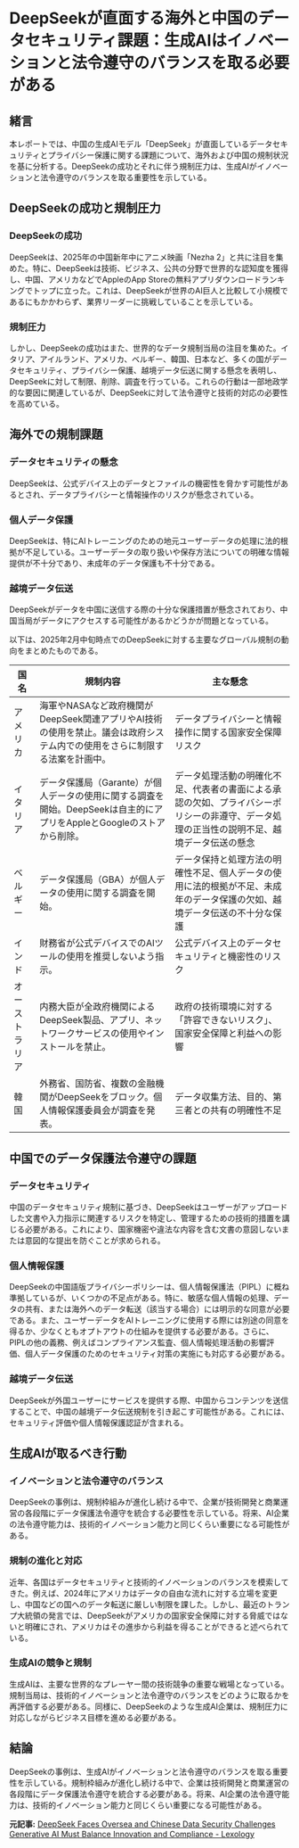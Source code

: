 # DeepSeekが直面する海外と中国のデータセキュリティ課題：生成AIはイノベーションと法令遵守のバランスを取る必要がある

## 緒言

本レポートでは、中国の生成AIモデル「DeepSeek」が直面しているデータセキュリティとプライバシー保護に関する課題について、海外および中国の規制状況を基に分析する。DeepSeekの成功とそれに伴う規制圧力は、生成AIがイノベーションと法令遵守のバランスを取る重要性を示している。

## DeepSeekの成功と規制圧力

### DeepSeekの成功

DeepSeekは、2025年の中国新年中にアニメ映画「Nezha 2」と共に注目を集めた。特に、DeepSeekは技術、ビジネス、公共の分野で世界的な認知度を獲得し、中国、アメリカなどでAppleのApp Storeの無料アプリダウンロードランキングでトップに立った。これは、DeepSeekが世界のAI巨人と比較して小規模であるにもかかわらず、業界リーダーに挑戦していることを示している。

### 規制圧力

しかし、DeepSeekの成功はまた、世界的なデータ規制当局の注目を集めた。イタリア、アイルランド、アメリカ、ベルギー、韓国、日本など、多くの国がデータセキュリティ、プライバシー保護、越境データ伝送に関する懸念を表明し、DeepSeekに対して制限、削除、調査を行っている。これらの行動は一部地政学的な要因に関連しているが、DeepSeekに対して法令遵守と技術的対応の必要性を高めている。

## 海外での規制課題

### データセキュリティの懸念

DeepSeekは、公式デバイス上のデータとファイルの機密性を脅かす可能性があるとされ、データプライバシーと情報操作のリスクが懸念されている。

### 個人データ保護

DeepSeekは、特にAIトレーニングのための地元ユーザーデータの処理に法的根拠が不足している。ユーザーデータの取り扱いや保存方法についての明確な情報提供が不十分であり、未成年のデータ保護も不十分である。

### 越境データ伝送

DeepSeekがデータを中国に送信する際の十分な保護措置が懸念されており、中国当局がデータにアクセスする可能性があるかどうかが問題となっている。

以下は、2025年2月中旬時点でのDeepSeekに対する主要なグローバル規制の動向をまとめたものである。

| 国名 | 規制内容 | 主な懸念 |
|---|---|---|
| アメリカ | 海軍やNASAなど政府機関がDeepSeek関連アプリやAI技術の使用を禁止。議会は政府システム内での使用をさらに制限する法案を計画中。 | データプライバシーと情報操作に関する国家安全保障リスク |
| イタリア | データ保護局（Garante）が個人データの使用に関する調査を開始。DeepSeekは自主的にアプリをAppleとGoogleのストアから削除。 | データ処理活動の明確化不足、代表者の書面による承認の欠如、プライバシーポリシーの非遵守、データ処理の正当性の説明不足、越境データ伝送の懸念 |
| ベルギー | データ保護局（GBA）が個人データの使用に関する調査を開始。 | データ保持と処理方法の明確性不足、個人データの使用に法的根拠が不足、未成年のデータ保護の欠如、越境データ伝送の不十分な保護 |
| インド | 財務省が公式デバイスでのAIツールの使用を推奨しないよう指示。 | 公式デバイス上のデータセキュリティと機密性のリスク |
| オーストラリア | 内務大臣が全政府機関によるDeepSeek製品、アプリ、ネットワークサービスの使用やインストールを禁止。 | 政府の技術環境に対する「許容できないリスク」、国家安全保障と利益への影響 |
| 韓国 | 外務省、国防省、複数の金融機関がDeepSeekをブロック。個人情報保護委員会が調査を発表。 | データ収集方法、目的、第三者との共有の明確性不足 |

## 中国でのデータ保護法令遵守の課題

### データセキュリティ

中国のデータセキュリティ規制に基づき、DeepSeekはユーザーがアップロードした文書や入力指示に関連するリスクを特定し、管理するための技術的措置を講じる必要がある。これにより、国家機密や違法な内容を含む文書の意図しないまたは意図的な提出を防ぐことが求められる。

### 個人情報保護

DeepSeekの中国語版プライバシーポリシーは、個人情報保護法（PIPL）に概ね準拠しているが、いくつかの不足点がある。特に、敏感な個人情報の処理、データの共有、または海外へのデータ転送（該当する場合）には明示的な同意が必要である。また、ユーザーデータをAIトレーニングに使用する際には別途の同意を得るか、少なくともオプトアウトの仕組みを提供する必要がある。さらに、PIPLの他の義務、例えばコンプライアンス監査、個人情報処理活動の影響評価、個人データ保護のためのセキュリティ対策の実施にも対応する必要がある。

### 越境データ伝送

DeepSeekが外国ユーザーにサービスを提供する際、中国からコンテンツを送信することで、中国の越境データ伝送規制を引き起こす可能性がある。これには、セキュリティ評価や個人情報保護認証が含まれる。

## 生成AIが取るべき行動

### イノベーションと法令遵守のバランス

DeepSeekの事例は、規制枠組みが進化し続ける中で、企業が技術開発と商業運営の各段階にデータ保護法令遵守を統合する必要性を示している。将来、AI企業の法令遵守能力は、技術的イノベーション能力と同じくらい重要になる可能性がある。

### 規制の進化と対応

近年、各国はデータセキュリティと技術的イノベーションのバランスを模索してきた。例えば、2024年にアメリカはデータの自由な流れに対する立場を変更し、中国などの国へのデータ転送に厳しい制限を課した。しかし、最近のトランプ大統領の発言では、DeepSeekがアメリカの国家安全保障に対する脅威ではないと明確にされ、アメリカはその進歩から利益を得ることができると述べられている。

### 生成AIの競争と規制

生成AIは、主要な世界的なプレーヤー間の技術競争の重要な戦場となっている。規制当局は、技術的イノベーションと法令遵守のバランスをどのように取るかを再評価する必要がある。同様に、DeepSeekのような生成AI企業は、規制圧力に対応しながらビジネス目標を進める必要がある。

## 結論

DeepSeekの事例は、生成AIがイノベーションと法令遵守のバランスを取る重要性を示している。規制枠組みが進化し続ける中で、企業は技術開発と商業運営の各段階にデータ保護法令遵守を統合する必要がある。将来、AI企業の法令遵守能力は、技術的イノベーション能力と同じくらい重要になる可能性がある。

**元記事:** [DeepSeek Faces Oversea and Chinese Data Security Challenges Generative AI Must Balance Innovation and Compliance - Lexology](https://www.lexology.com/library/detail.aspx?g=e98373d5-d7ac-4b81-9958-b42a6d5ddbed)